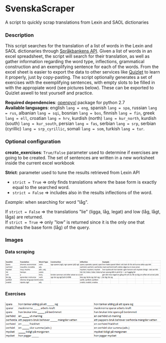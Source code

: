 # SvenskaScraper
A script to quickly scrap translations from Lexin and SAOL dictionaries

### Description
This script searches for the translation of a list of words in the Lexin and SAOL dictionaries through [Språkbankens API](https://spraakbanken.gu.se/).
Given a list of words in an excel spreadsheet, the script will search for their translation, 
as well as gather information regarding the word type, inflections, grammatical construction and an exemplifying sentence for each of the words.
From the excel sheet is easier to export the data to other services like [Quizlet](https://quizlet.com) to learn it properly, just by copy-pasting.
The script optionally generates a set of exercises with the exemplifying sentences, with empty slots to be filled in with the appropiate word (see pictures below).
These can be exported to Quizlet aswell to test yourself and practice.

**Required dependencies**: [openpyxl](http://openpyxl.readthedocs.io/en/stable/) package for python 2.7   
**Available languages**: english `lang = eng`, spanish `lang = spa`, russian `lang = rus`, albanian `lang = sqi`, bosnian `lang = bos`, finnish `lang = fin`, 
greek `lang = ell`, croatian `lang = hrv`, kurdish (north)  `lang = kur_north`, kurdish (south) `lang = kur_south`, persian `lang = fas`, 
serbian `lang = srp`, serbian (cyrillic) `lang = srp_cyrillic`, somali `lang = som`, turkish `lang = tur`.

### Optional configuration
**create_exercises**: `True/False` parameter used to determine if exercises are going to be created. The set of sentences are written in a new worksheet inside the current excel workbook

**Strict**: parameter used to tune the results retrieved from Lexin API
* `strict = True`  => only finds translations where the base form is exactly equal to the searched word.
* `strict = False` => includes also in the results inflections of the word.
   
*Example*: when searching for word "låg". 

  If `strict = False` => the translations "lie" (ligga, låg, legat) and low (låg, lågt, låga) are returned.   
  If `strict = True`  => only "low" is returned since it is the only one that matches the base form (låg) of the query.   

### Images
#### Data scraping
![Example](https://github.com/juanluisrto/SvenskaScraper/blob/master/img/example.PNG)

#### Exercises
![Example](https://github.com/juanluisrto/SvenskaScraper/blob/master/img/exercise.PNG)

